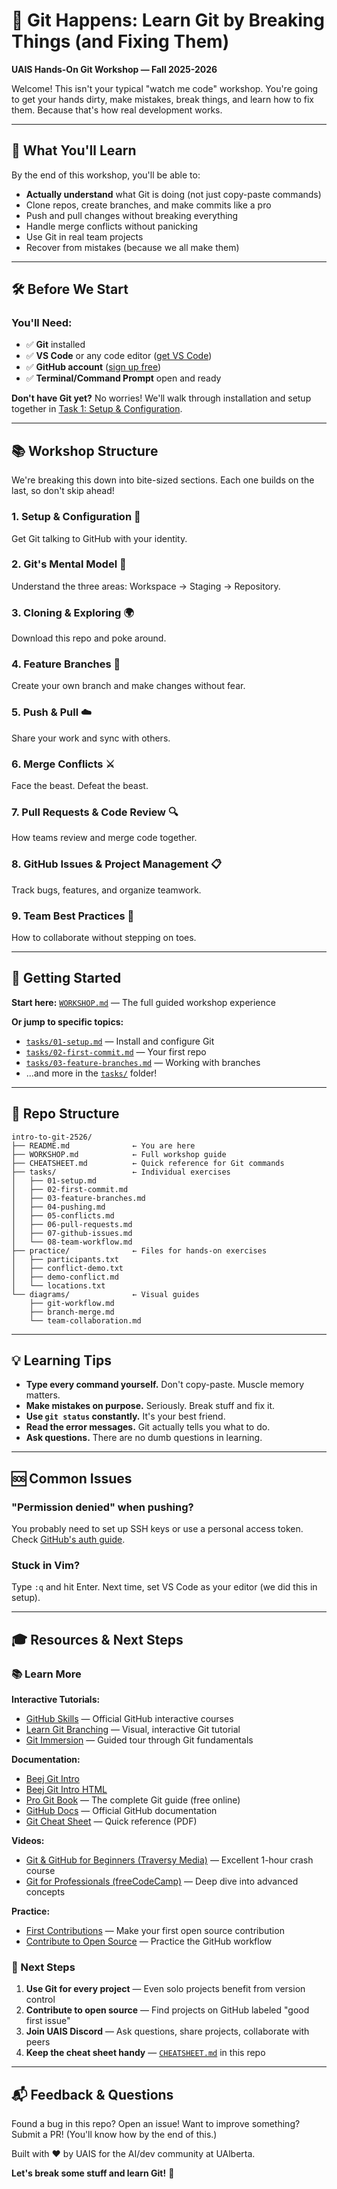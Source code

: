 # 🚀 Git Happens: Learn Git by Breaking Things (and Fixing Them)

**UAIS Hands-On Git Workshop — Fall 2025-2026**

Welcome! This isn't your typical "watch me code" workshop. You're going to get your hands dirty, make mistakes, break things, and learn how to fix them. Because that's how real development works.

---

## 🎯 What You'll Learn

By the end of this workshop, you'll be able to:
- **Actually understand** what Git is doing (not just copy-paste commands)
- Clone repos, create branches, and make commits like a pro
- Push and pull changes without breaking everything
- Handle merge conflicts without panicking
- Use Git in real team projects
- Recover from mistakes (because we all make them)

---

## 🛠️ Before We Start

### You'll Need:
- ✅ **Git** installed
- ✅ **VS Code** or any code editor ([get VS Code](https://code.visualstudio.com/))
- ✅ **GitHub account** ([sign up free](https://github.com/))
- ✅ **Terminal/Command Prompt** open and ready

**Don't have Git yet?** No worries! We'll walk through installation and setup together in [Task 1: Setup & Configuration](tasks/01-setup.md).

---

## 📚 Workshop Structure

We're breaking this down into bite-sized sections. Each one builds on the last, so don't skip ahead!

### **1. Setup & Configuration** 🔧
Get Git talking to GitHub with your identity.

### **2. Git's Mental Model** 🧠
Understand the three areas: Workspace → Staging → Repository.

### **3. Cloning & Exploring** 🌍
Download this repo and poke around.

### **4. Feature Branches** 🌿
Create your own branch and make changes without fear.

### **5. Push & Pull** ☁️
Share your work and sync with others.

### **6. Merge Conflicts** ⚔️
Face the beast. Defeat the beast.

### **7. Pull Requests & Code Review** 🔍
How teams review and merge code together.

### **8. GitHub Issues & Project Management** 📋
Track bugs, features, and organize teamwork.

### **9. Team Best Practices** 👥
How to collaborate without stepping on toes.

---

## 🏁 Getting Started

**Start here:** [`WORKSHOP.md`](./WORKSHOP.md) — The full guided workshop experience

**Or jump to specific topics:**
- [`tasks/01-setup.md`](./tasks/01-setup.md) — Install and configure Git
- [`tasks/02-first-commit.md`](./tasks/02-first-commit.md) — Your first repo
- [`tasks/03-feature-branches.md`](./tasks/03-feature-branches.md) — Working with branches
- ...and more in the [`tasks/`](./tasks/) folder!

---

## 📂 Repo Structure

```
intro-to-git-2526/
├── README.md              ← You are here
├── WORKSHOP.md            ← Full workshop guide
├── CHEATSHEET.md          ← Quick reference for Git commands
├── tasks/                 ← Individual exercises
│   ├── 01-setup.md
│   ├── 02-first-commit.md
│   ├── 03-feature-branches.md
│   ├── 04-pushing.md
│   ├── 05-conflicts.md
│   ├── 06-pull-requests.md
│   ├── 07-github-issues.md
│   └── 08-team-workflow.md
├── practice/              ← Files for hands-on exercises
│   ├── participants.txt
│   ├── conflict-demo.txt
│   ├── demo-conflict.md   
│   └── locations.txt
└── diagrams/              ← Visual guides
    ├── git-workflow.md
    ├── branch-merge.md
    └── team-collaboration.md
```

---

## 💡 Learning Tips

- **Type every command yourself.** Don't copy-paste. Muscle memory matters.
- **Make mistakes on purpose.** Seriously. Break stuff and fix it.
- **Use `git status` constantly.** It's your best friend.
- **Read the error messages.** Git actually tells you what to do.
- **Ask questions.** There are no dumb questions in learning.

---

## 🆘 Common Issues

### "Permission denied" when pushing?
You probably need to set up SSH keys or use a personal access token. Check [GitHub's auth guide](https://docs.github.com/en/authentication).

### Stuck in Vim?
Type `:q` and hit Enter. Next time, set VS Code as your editor (we did this in setup).

---

## 🎓 Resources & Next Steps

### 📚 Learn More

**Interactive Tutorials:**
- [GitHub Skills](https://skills.github.com/) — Official GitHub interactive courses
- [Learn Git Branching](https://learngitbranching.js.org/) — Visual, interactive Git tutorial
- [Git Immersion](https://gitimmersion.com/) — Guided tour through Git fundamentals

**Documentation:**
- [Beej Git Intro](https://beej.us/guide/bggit/)
- [Beej Git Intro HTML](https://beej.us/guide/bggit/html/split/) 
- [Pro Git Book](https://git-scm.com/book/en/v2) — The complete Git guide (free online)
- [GitHub Docs](https://docs.github.com/) — Official GitHub documentation
- [Git Cheat Sheet](https://education.github.com/git-cheat-sheet-education.pdf) — Quick reference (PDF)

**Videos:**
- [Git & GitHub for Beginners (Traversy Media)](https://www.youtube.com/watch?v=RGOj5yH7evk) — Excellent 1-hour crash course
- [Git for Professionals (freeCodeCamp)](https://www.youtube.com/watch?v=Uszj_k0DGsg) — Deep dive into advanced concepts

**Practice:**
- [First Contributions](https://github.com/firstcontributions/first-contributions) — Make your first open source contribution
- [Contribute to Open Source](https://github.com/danthareja/contribute-to-open-source) — Practice the GitHub workflow

### 🚀 Next Steps

1. **Use Git for every project** — Even solo projects benefit from version control
2. **Contribute to open source** — Find projects on GitHub labeled "good first issue"
3. **Join UAIS Discord** — Ask questions, share projects, collaborate with peers
4. **Keep the cheat sheet handy** — [`CHEATSHEET.md`](./CHEATSHEET.md) in this repo

---

## 📬 Feedback & Questions

Found a bug in this repo? Open an issue! Want to improve something? Submit a PR! (You'll know how by the end of this.)

Built with ❤️ by UAIS for the AI/dev community at UAlberta.

**Let's break some stuff and learn Git!** 🎉

